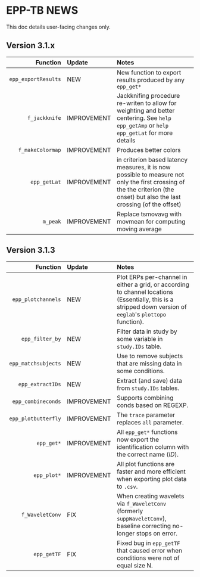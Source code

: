 # EPP-TB NEWS

This doc details user-facing changes only.

## Version 3.1.x

| Function | Update | Notes |
|---------:|:-------|:------|
| `epp_exportResults` | NEW | New function to export results produced by any `epp_get*` |
| `f_jackknife` | IMPROVEMENT | Jackknifing procedure re-writen to allow for weighting and better centering. See `help epp_getAmp` or `help epp_getLat` for more details |
|`f_makeColormap`| IMPROVEMENT | Produces better colors  |
|`epp_getLat` | IMPROVEMENT | in criterion based latency measures, it is now possible to measure not only the first crossing of the the criterion (the onset) but also the last crossing (of the offset) |
| `m_peak` | IMPROVEMENT | Replace tsmovavg with movmean for computing moving average | 

## Version 3.1.3

| Function | Update | Notes |
|---------:|:-------|:------|
|`epp_plotchannels`| NEW | Plot ERPs per-channel in either a grid, or according to channel locations (Essentially, this is a stripped down version of `eeglab`'s `plottopo` function).|
|`epp_filter_by` | NEW | Filter data in study by some variable in `study.IDs` table.|
|`epp_matchsubjects` | NEW | Use to remove subjects that are missing data in some conditions.|
|`epp_extractIDs` | NEW | Extract (and save) data from `study.IDs` tables. |  
|`epp_combineconds` | IMPROVEMENT | Supports combining conds based on REGEXP.|
|`epp_plotbutterfly` | IMPROVEMENT | The `trace` parameter replaces `all` parameter.|
|`epp_get*` | IMPROVEMENT | All `epp_get*` functions now export the identification column with the correct name (*ID*).|
|`epp_plot*` | IMPROVEMENT | All plot functions are faster and more efficient when exporting plot data to `.csv`.|
|`f_WaveletConv`|FIX| When creating wavelets via `f_WaveletConv` (formerly `suppWaveletConv`), baseline correcting no-longer stops on error.|
|`epp_getTF` | FIX | Fixed bug in `epp_getTF` that caused error when conditions were not of equal size N.|
